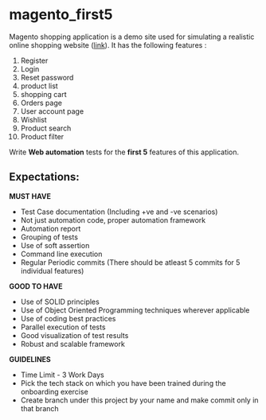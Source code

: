 # magento_first5
Magento shopping application is a demo site used for simulating a realistic online shopping website ([link](https://magento.softwaretestingboard.com/)). It has the following features : 
1. Register
2. Login
3. Reset password
4. product list
5. shopping cart
6. Orders page
7. User account page
8. Wishlist
9. Product search
10. Product filter

Write **Web automation** tests for the **first 5** features of this application.

Expectations:
-

**MUST HAVE**
- Test Case documentation (Including +ve and -ve scenarios)
- Not just automation code, proper automation framework
- Automation report
- Grouping of tests
- Use of soft assertion
- Command line execution
- Regular Periodic commits (There should be atleast 5 commits for 5 individual features)

**GOOD TO HAVE**
- Use of SOLID principles
- Use of Object Oriented Programming techniques wherever applicable
- Use of coding best practices
- Parallel execution of tests
- Good visualization of test results
- Robust and scalable framework
  
**GUIDELINES**
- Time Limit -  3 Work Days
- Pick the tech stack on which you have been trained during the onboarding exercise
- Create branch under this project by your name and make commit only in that branch
